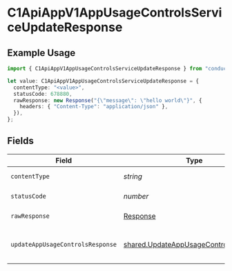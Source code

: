 # C1ApiAppV1AppUsageControlsServiceUpdateResponse

## Example Usage

```typescript
import { C1ApiAppV1AppUsageControlsServiceUpdateResponse } from "conductorone-sdk-typescript/sdk/models/operations";

let value: C1ApiAppV1AppUsageControlsServiceUpdateResponse = {
  contentType: "<value>",
  statusCode: 678880,
  rawResponse: new Response("{\"message\": \"hello world\"}", {
    headers: { "Content-Type": "application/json" },
  }),
};
```

## Fields

| Field                                                                                                 | Type                                                                                                  | Required                                                                                              | Description                                                                                           |
| ----------------------------------------------------------------------------------------------------- | ----------------------------------------------------------------------------------------------------- | ----------------------------------------------------------------------------------------------------- | ----------------------------------------------------------------------------------------------------- |
| `contentType`                                                                                         | *string*                                                                                              | :heavy_check_mark:                                                                                    | HTTP response content type for this operation                                                         |
| `statusCode`                                                                                          | *number*                                                                                              | :heavy_check_mark:                                                                                    | HTTP response status code for this operation                                                          |
| `rawResponse`                                                                                         | [Response](https://developer.mozilla.org/en-US/docs/Web/API/Response)                                 | :heavy_check_mark:                                                                                    | Raw HTTP response; suitable for custom response parsing                                               |
| `updateAppUsageControlsResponse`                                                                      | [shared.UpdateAppUsageControlsResponse](../../../sdk/models/shared/updateappusagecontrolsresponse.md) | :heavy_minus_sign:                                                                                    | The UpdateAppUsageControlsResponse message contains the updated AppUsageControls object.              |